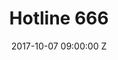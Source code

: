 ---
title: "Hotline 666"
date: 2017-10-07 09:00:00 Z
categories:
    - perry_buoy
    - vanessa_worm
    - acid_police
    - speed_boat
parent: Gigs
venue: None Gallery
media:
    Perry Buoy:
        mp3:
            -   title: Full set
        vid:   
            -   link: IffgRlh2_LM

    Vanessa Worm:
        mp3:
            -   title: Full set
        vid:
            -   link: ZNpxHjU4Jfs
            -   link: JSqtvYA56T8
            -   link: lPDyw49gNaU
    Acid Police:
        mp3:
            -   title: Full set
        vid:
            -   link: oTVBJTuGWaI
    Speed Boat:
        vid:
            -   link: RQlqtikZ2wE
---